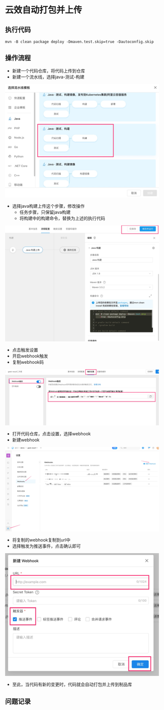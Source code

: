 # 云效自动打包并上传

## 执行代码
```
mvn -B clean package deploy -Dmaven.test.skip=true -Dautoconfig.skip
```

## 操作流程
- 新建一个代码仓库，将代码上传到仓库
- 新建一个流水线，选择java-测试-构建

![Jietu20211225-153543](https://raw.githubusercontent.com/xiaopangzhi795/learn-blog/master/images/Jietu20211225-153543.jpg)
- 选择java构建上传这个步骤，修改操作
  - 任务步骤，只保留java构建
  - 将构建中的构建命令，替换为上述的执行代码

![Jietu20211225-154354](https://raw.githubusercontent.com/xiaopangzhi795/learn-blog/master/images/Jietu20211225-154354.jpg)
- 点击触发设置
- 开启webhook触发
- 复制webhook码

![Jietu20211225-153813](https://raw.githubusercontent.com/xiaopangzhi795/learn-blog/master/images/Jietu20211225-153813.jpg)
- 打开代码仓库，点击设置，选择webhook
- 新建webhook

![Jietu20211225-153938](https://raw.githubusercontent.com/xiaopangzhi795/learn-blog/master/images/Jietu20211225-153938.jpg)
- 将复制的webhook复制到url中
- 选择触发为推送事件，点击确认即可

![Jietu20211225-154051](https://raw.githubusercontent.com/xiaopangzhi795/learn-blog/master/images/Jietu20211225-154051.jpg)
- 至此，当代码有新的变更时，代码就会自动打包并上传到制品库


## 问题记录